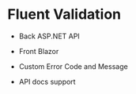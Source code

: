 # Fluent Validation

- Back ASP.NET API
- Front Blazor

- Custom Error Code and Message
- API docs support

